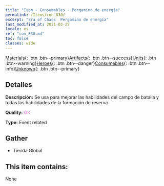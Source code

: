 ```yaml
---
title: "Item - Consumables - Pergamino de energía"
permalink: /Items/con_830/
excerpt: "Era of Chaos  Pergamino de energía"
last_modified_at: 2021-03-25
locale: es
ref: "con_830.md"
toc: false
classes: wide
---
```

 [Materials](/es/Items/){: .btn .btn--primary}[Artifacts](/es/Items/Artifacts/){: .btn .btn--success}[Units](/es/Items/Units/){: .btn .btn--warning}[Heroes](/es/Items/Heroes/){: .btn .btn--danger}[Consumables](/es/Items/Consumables/){: .btn .btn--info}[Unknown](/es/Items/Unknown/){: .btn .btn--primary}

## Detalles
 **Descripción:** Se usa para mejorar las habilidades del campo de batalla y todas las habilidades de la formación de reserva

 **Quality:** <span style="color: #DA70D6">OK</span>

 **Type:** Event related

## Gather

*    Tienda Global 

## This item contains:

  None

